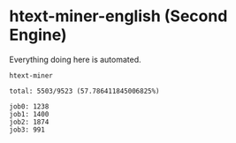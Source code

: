 # htext-miner-english (Second Engine)

Everything doing here is automated.

```
htext-miner

total: 5503/9523 (57.786411845006825%)

job0: 1238
job1: 1400
job2: 1874
job3: 991
```